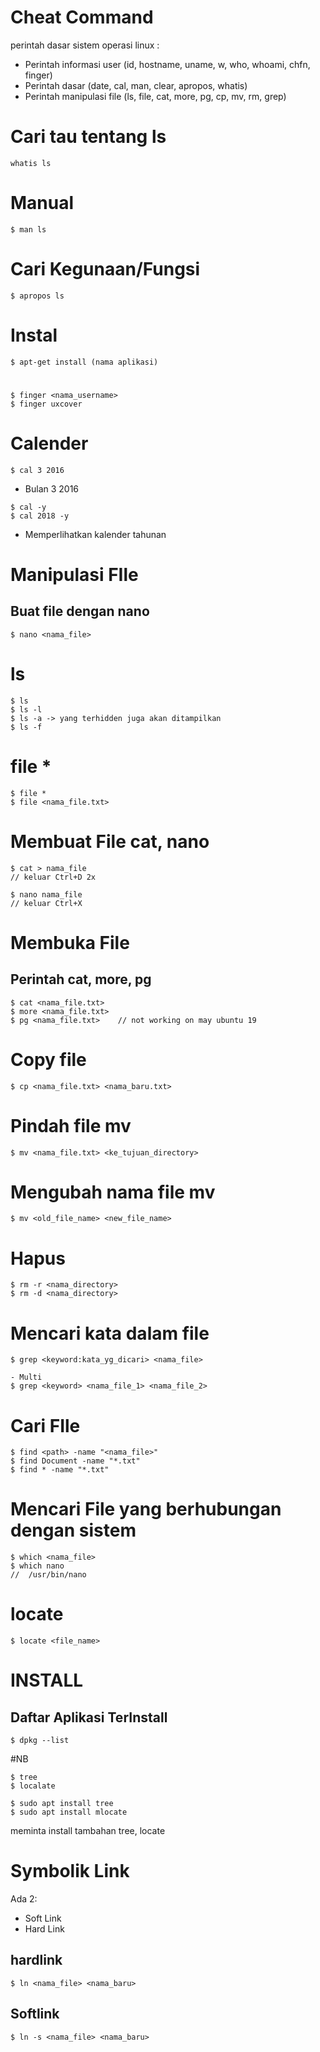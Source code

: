 # Cheat Command

perintah dasar sistem operasi linux :
- Perintah informasi user (id, hostname, uname, w, who, whoami, chfn, finger)
- Perintah dasar (date, cal, man, clear, apropos, whatis)
- Perintah manipulasi file (ls, file, cat, more, pg, cp, mv, rm, grep)

# Cari tau tentang ls
```
whatis ls
```
# Manual 
```
$ man ls
```

# Cari Kegunaan/Fungsi
```
$ apropos ls
```

# Instal
```
$ apt-get install (nama aplikasi)
```

#
```
$ finger <nama_username>
$ finger uxcover
```

# Calender
```
$ cal 3 2016
```
* Bulan 3 2016
```
$ cal -y
$ cal 2018 -y
```
* Memperlihatkan kalender tahunan

# Manipulasi FIle
## Buat file dengan nano
```
$ nano <nama_file>
```

# ls
```
$ ls
$ ls -l
$ ls -a -> yang terhidden juga akan ditampilkan
$ ls -f
```

# file *
```
$ file *
$ file <nama_file.txt>
```
# Membuat File cat, nano
```
$ cat > nama_file
// keluar Ctrl+D 2x

$ nano nama_file
// keluar Ctrl+X
```


# Membuka File
## Perintah cat, more, pg
```
$ cat <nama_file.txt>
$ more <nama_file.txt>
$ pg <nama_file.txt>    // not working on may ubuntu 19
```
# Copy file
```
$ cp <nama_file.txt> <nama_baru.txt>
```
# Pindah file mv
```
$ mv <nama_file.txt> <ke_tujuan_directory>
```
# Mengubah nama file mv
```
$ mv <old_file_name> <new_file_name>
```
# Hapus
```
$ rm -r <nama_directory>
$ rm -d <nama_directory>

```

# Mencari kata dalam file
```
$ grep <keyword:kata_yg_dicari> <nama_file>

- Multi
$ grep <keyword> <nama_file_1> <nama_file_2>
```

# Cari FIle
```
$ find <path> -name "<nama_file>"
$ find Document -name "*.txt"
$ find * -name "*.txt"
```
# Mencari File yang berhubungan dengan sistem
```
$ which <nama_file>
$ which nano
//  /usr/bin/nano
```

# locate
```
$ locate <file_name>

```
# INSTALL
## Daftar Aplikasi TerInstall
```
$ dpkg --list
```

#NB
```
$ tree
$ localate

$ sudo apt install tree
$ sudo apt install mlocate

```
meminta install tambahan tree, locate

# Symbolik Link
Ada 2:
- Soft Link
- Hard Link

## hardlink
```
$ ln <nama_file> <nama_baru>
```

## Softlink
```
$ ln -s <nama_file> <nama_baru>
```